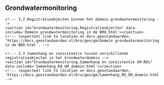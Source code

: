 <!--- 3. Grondwatermonitoring; positie GMW binnen gegevenssystematiek BRO (niet normatief c.q. niet juridisch deel) -->
<section id="Grondwatermonitoring" class='generic informative'>
	<h2>Grondwatermonitoring</h2>
	<!--- 3.1 Inleiding --->
	<section id="Grondwatermonitoring.Inleiding" data-include='Grondwatermonitoring.html'></section>
	<!--- (expected) link to location on docs.geostandaarden; 'https://docs.geostandaarden.nl/bro/gen/gm/Grondwatermonitoring.html'. -->
	<!--- Note; Instead of the 'main URL' (https://github.com/BROprogramma/generiek/raw/gh-pages/gm/data/Grondwatermonitoring.html), the above 'redirect URL' is used (the main URL seems to redirect to this alternative 'https://raw.githubusercontent.com/...' URL).
	Initially used the 'main URL' because for a PNG image within this data-include page, the 'redirect URL' didn't seem to work.
	However, for this html document it seems that only the 'redirect URL' works and not the 'main URL'. Weird... -->
	
	<!--- 3.2 Registratieobjecten binnen het domein grondwatermonitoring -->
	<section id="Grondwatermonitoring.Registratieobjecten" data-include='Domein grondwatermonitoring in de BRO.html'></section>
	<!--- (expected) link to location on docs.geostandaarden; 'https://docs.geostandaarden.nl/bro/gen/gm/Domein grondwatermonitoring in de BRO.html'. -->
	
	<!--- 3.3 Samenhang en consistentie tussen verschillende registratieobjecten in het Grondwaterdomein -->
	<section id="Grondwatermonitoring.Samenhang en consistentie GM-ROs" data-include='Samenhang_RO_GM_domein.html'></section>
	<!--- (expected) link to location on docs.geostandaarden; 'https://docs.geostandaarden.nl/bro/gen/gm/Samenhang_RO_GM_domein.html'. -->
</section>
